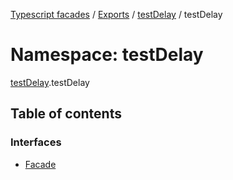 [Typescript facades](../index.md) / [Exports](../modules.md) / [testDelay](testDelay.md) / testDelay

# Namespace: testDelay

[testDelay](testDelay.md).testDelay

## Table of contents

### Interfaces

- [Facade](../interfaces/testDelay.testDelay-1.Facade.md)
